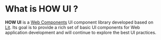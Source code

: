 # What is HOW UI ?

**HOW UI** is a [Web Components](https://developer.mozilla.org/zh-CN/docs/Web/API/Web_components) UI component library developed based on [Lit](https://lit.dev/). Its goal is to provide a rich set of basic UI components for Web application development and will continue to explore the best UI practices.
